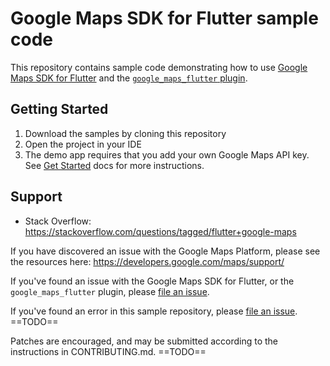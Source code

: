<!--
![GitHub contributors](https://img.shields.io/github/contributors/googlemaps/android-samples)
![Apache-2.0](https://img.shields.io/badge/license-Apache-blue)
[![Build demos](https://github.com/googlemaps/android-samples/workflows/Build%20demos/badge.svg)](https://github.com/googlemaps/android-samples/actions?query=workflow%3A%22Build+demos%22)
[![Discord](https://img.shields.io/discord/676948200904589322)](https://discord.gg/hYsWbmk)
-->

Google Maps SDK for Flutter sample code
=======================================

<!-- ==TODO== 
<img src="images/screenshots.png" width="1024" />
-->

This repository contains sample code demonstrating how to use
[Google Maps SDK for Flutter](https://developers.google.com/maps/flutter-package/overview)
and the [`google_maps_flutter` plugin](https://pub.dev/packages/google_maps_flutter).

Getting Started
---------------

1. Download the samples by cloning this repository
2. Open the project in your IDE
3. The demo app requires that you add your own Google Maps API key.
   See [Get Started](https://developers.google.com/maps/get-started)
   docs for more instructions.

Support
-------

- Stack Overflow: https://stackoverflow.com/questions/tagged/flutter+google-maps

If you have discovered an issue with the Google Maps Platform, please see
the resources here: https://developers.google.com/maps/support/

If you've found an issue with the Google Maps SDK for Flutter,
or the `google_maps_flutter` plugin,
please [file an issue](https://github.com/flutter/flutter/issues?q=is%3Aissue+is%3Aopen+label%3A%22p%3A+maps%22).

If you've found an error in this sample repository, 
please [file an issue](https://github.com/googlemaps-samples/maps-sdk-for-ios-samples). ==TODO==

Patches are encouraged, and may be submitted according to the instructions in
CONTRIBUTING.md.  ==TODO==
